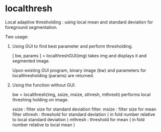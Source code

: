 # localthresh
Local adaptive thresholding : using local mean and standard deviation for foreground segmentation. 

Two usage: 

  1. Using GUI to find best parameter and perform thresholding.
     
     [ bw, params ] = localthreshGUI(img)  takes img and displays it and segmented image. 
     
     Upon existing GUI program, binary image (bw) and parameters for localthresholding (params) are returned. 
     
  2. Using the function without GUI.
  
      bw = localthresh(img, ssize, msize, sthresh, mthresh) performs local threshing holding on image. 
      
      ssize : filter size for standard deviation filter. 
      msize : filter size for mean filter
      sthresh : threshold for standard deviation ( in fold number relative to local standard deviation )
      mthresh : threshold for mean ( in fold number relative to local mean )
      
    
